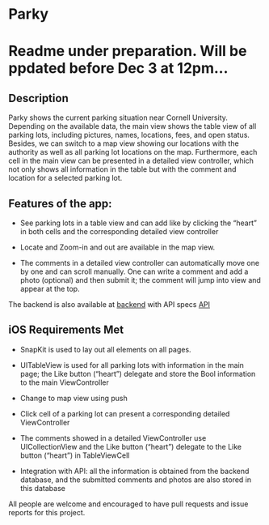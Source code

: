 # Parky

# Readme under preparation. Will be ppdated before Dec 3 at 12pm...


## Description

Parky shows the current parking situation near Cornell University. Depending on the available data, the main view shows the table view of all parking lots, including pictures, names, locations, fees, and open status. Besides, we can switch to a map view showing our locations with the authority as well as all parking lot locations on the map. Furthermore, each cell in the main view can be presented in a detailed view controller, which not only shows all information in the table but with the comment and location for a selected parking lot.

## Features of the app:

- See parking lots in a table view and can add like by clicking the “heart” in both cells and the corresponding detailed view controller

- Locate and Zoom-in and out are available in the map view.

- The comments in a detailed view controller can automatically move one by one and can scroll manually. One can write a comment and add a photo (optional) and then submit it; the comment will jump into view and appear at the top.

The backend is also available at [backend](https://github.com/vcccaat/Cornell-Parking) with API specs [API](https://github.com/vcccaat/Cornell-Parking/blob/master/API-specs.txt) 

## iOS Requirements Met

- SnapKit is used to lay out all elements on all pages.

- UITableView is used for all parking lots with information in the main page; the Like button (“heart”) delegate and store the Bool information to the main ViewController

- Change to map view using push

- Click cell of a parking lot can present a corresponding detailed ViewController

- The comments showed in a detailed ViewController use UICollectionView and the Like button (“heart”) delegate to the Like button (“heart”) in TableViewCell

- Integration with API: all the information is obtained from the backend database, and the submitted comments and photos are also stored in this database 

All people are welcome and encouraged to have pull requests and issue reports for this project.


